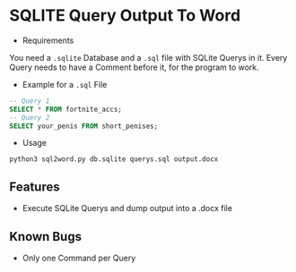 # SQLITE Query Output To Word

- Requirements

You need a `.sqlite` Database and a `.sql` file with SQLite Querys in it. Every Query needs to have a Comment before it, for the program to work.

- Example for a `.sql` File

```sql
-- Query 1
SELECT * FROM fortnite_accs;
-- Query 2
SELECT your_penis FROM short_penises;
```
- Usage
```
python3 sql2word.py db.sqlite querys.sql output.docx
```
## Features
- Execute SQLite Querys and dump output into a .docx file

## Known Bugs
- Only one Command per Query